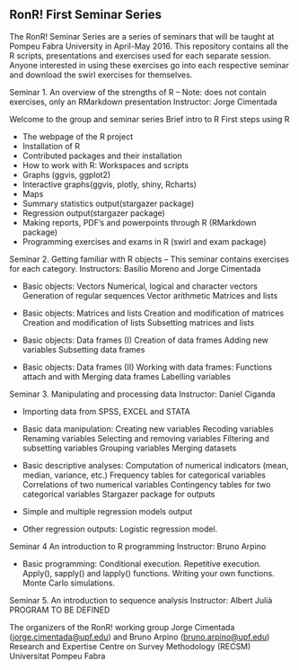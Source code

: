 
## RonR! First Seminar Series

The RonR! Seminar Series are a series of seminars that will be taught at Pompeu Fabra University in April-May 2016. This repository contains all the R scripts, presentations and exercises used for each separate session. Anyone interested in using these exercises go into each respective seminar and download the swirl exercises for themselves.

Seminar 1. An overview of the strengths of R –
Note: does not contain exercises, only an RMarkdown presentation
Instructor: Jorge Cimentada

Welcome to the group and seminar series 
Brief intro to R
First steps using R
- The webpage of the R project
- Installation of R
- Contributed packages and their installation
- How to work with R: Workspaces and scripts
- Graphs (ggvis, ggplot2)
- Interactive graphs(ggvis, plotly, shiny, Rcharts)
- Maps
- Summary statistics output(stargazer package)
- Regression output(stargazer package)
- Making reports, PDF’s and powerpoints through R (RMarkdown package)
- Programming exercises and exams in R (swirl and exam package)

Seminar 2. Getting familiar with R objects –
This seminar contains exercises for each category.
Instructors: Basilio Moreno and Jorge Cimentada 

- Basic objects: Vectors
Numerical, logical and character vectors
Generation of regular sequences
Vector arithmetic
Matrices and lists

- Basic objects: Matrices and lists
Creation and modification of matrices
Creation and modification of lists
Subsetting matrices and lists

- Basic objects: Data frames (I)
Creation of data frames
Adding new variables
Subsetting data frames

- Basic objects: Data frames (II)
Working with data frames: Functions attach and with
Merging data frames
Labelling variables


Seminar 3. Manipulating and processing data 
Instructor: Daniel Ciganda

- Importing data from SPSS, EXCEL and STATA
- Basic data manipulation:
Creating new variables
Recoding variables
Renaming variables
Selecting and removing variables
Filtering and subsetting variables
Grouping variables
Merging datasets

- Basic descriptive analyses:
Computation of numerical indicators (mean, median, variance, etc.)
Frequency tables for categorical variables
Correlations of two numerical variables
Contingency tables for two categorical variables
Stargazer package for outputs
- Simple and multiple regression models output
- Other regression outputs: Logistic regression model.

Seminar 4 An introduction to R programming 
Instructor: Bruno Arpino

- Basic programming:
Conditional execution.
Repetitive execution.
Apply(), sapply() and lapply() functions.
Writing your own functions.
Monte Carlo simulations.

Seminar 5. An introduction to sequence analysis Instructor: Albert Julià
	PROGRAM TO BE DEFINED

The organizers of the RonR! working group Jorge Cimentada (jorge.cimentada@upf.edu) and Bruno Arpino (bruno.arpino@upf.edu) Research and Expertise Centre on Survey Methodology (RECSM) Universitat Pompeu Fabra

